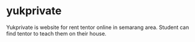 # yukprivate
Yukprivate is website for rent tentor online in semarang area. Student can find tentor to teach them on their house.
